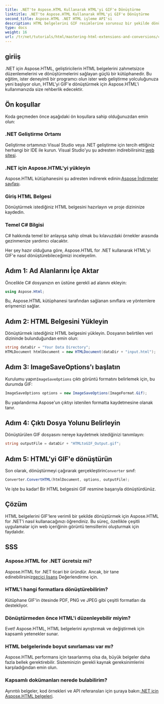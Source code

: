 ```yaml
---
title: .NET'te Aspose.HTML Kullanarak HTML'yi GIF'e Dönüştürme
linktitle: .NET'te Aspose.HTML Kullanarak HTML'yi GIF'e Dönüştürme
second_title: Aspose.HTML .NET HTML işleme API'si
description: HTML belgelerini GIF resimlerine sorunsuz bir şekilde dönüştürmek için Aspose.HTML for .NET'i nasıl kullanacağınızı öğrenin. Bu kapsamlı kılavuz sizi adım adım yönlendirir.
type: docs
weight: 16
url: /tr/net/tutorials/html/mastering-html-extensions-and-conversions/converting-html-to-gif/
---
```

## giriiş

.NET için Aspose.HTML, geliştiricilerin HTML belgelerini zahmetsizce düzenlemelerini ve dönüştürmelerini sağlayan güçlü bir kütüphanedir. Bu eğitim, ister deneyimli bir programcı olun ister web geliştirme yolculuğunuza yeni başlıyor olun, HTML'yi GIF'e dönüştürmek için Aspose.HTML'i kullanmanızda size rehberlik edecektir.

## Ön koşullar

Koda geçmeden önce aşağıdaki ön koşullara sahip olduğunuzdan emin olun:

### .NET Geliştirme Ortamı 

 Geliştirme ortamınızı Visual Studio veya .NET geliştirme için tercih ettiğiniz herhangi bir IDE ile kurun. Visual Studio'yu şu adresten indirebilirsiniz:[web sitesi](https://visualstudio.microsoft.com/downloads/).

### .NET için Aspose.HTML'yi yükleyin

 Aspose.HTML kütüphanesini şu adresten indirerek edinin:[Aspose İndirmeler sayfası](https://releases.aspose.com/html/net/).

### Giriş HTML Belgesi

Dönüştürmek istediğiniz HTML belgesini hazırlayın ve proje dizininize kaydedin.

### Temel C# Bilgisi

C# hakkında temel bir anlayışa sahip olmak bu kılavuzdaki örnekler arasında gezinmenize yardımcı olacaktır.

Her şey hazır olduğuna göre, Aspose.HTML for .NET kullanarak HTML'yi GIF'e nasıl dönüştürebileceğimizi inceleyelim.

## Adım 1: Ad Alanlarını İçe Aktar

Öncelikle C# dosyanızın en üstüne gerekli ad alanını ekleyin:

```csharp
using Aspose.Html;
```

Bu, Aspose.HTML kütüphanesi tarafından sağlanan sınıflara ve yöntemlere erişmenizi sağlar.

## Adım 2: HTML Belgesini Yükleyin

Dönüştürmek istediğiniz HTML belgesini yükleyin. Dosyanın belirtilen veri dizininde bulunduğundan emin olun:

```csharp
string dataDir = "Your Data Directory";
HTMLDocument htmlDocument = new HTMLDocument(dataDir + "input.html");
```

## Adım 3: ImageSaveOptions'ı başlatın

 Kurulumu yapın`ImageSaveOptions` çıktı görüntü formatını belirlemek için, bu durumda GIF:

```csharp
ImageSaveOptions options = new ImageSaveOptions(ImageFormat.Gif);
```

Bu yapılandırma Aspose'un çıktıyı istenilen formatta kaydetmesine olanak tanır.

## Adım 4: Çıktı Dosya Yolunu Belirleyin

Dönüştürülen GIF dosyasını nereye kaydetmek istediğinizi tanımlayın:

```csharp
string outputFile = dataDir + "HTMLtoGIF_Output.gif";
```

## Adım 5: HTML'yi GIF'e dönüştürün

 Son olarak, dönüştürmeyi çağırarak gerçekleştirin`Converter` sınıf:

```csharp
Converter.ConvertHTML(htmlDocument, options, outputFile);
```

Ve işte bu kadar! Bir HTML belgesini GIF resmine başarıyla dönüştürdünüz.

## Çözüm

HTML belgelerini GIF'lere verimli bir şekilde dönüştürmek için Aspose.HTML for .NET'i nasıl kullanacağınızı öğrendiniz. Bu süreç, özellikle çeşitli uygulamalar için web içeriğinin görüntü temsillerini oluşturmak için faydalıdır.

## SSS

### Aspose.HTML for .NET ücretsiz mi?  
 Aspose.HTML for .NET ticari bir üründür. Ancak, bir tane edinebilirsiniz[geçici lisans](https://purchase.conholdate.com/temporary-license/) Değerlendirme için.

### HTML'i hangi formatlara dönüştürebilirim?  
Kütüphane GIF'in ötesinde PDF, PNG ve JPEG gibi çeşitli formatları da destekliyor.

### Dönüştürmeden önce HTML'i düzenleyebilir miyim?  
Evet! Aspose.HTML, HTML belgelerini ayrıştırmak ve değiştirmek için kapsamlı yetenekler sunar.

### HTML belgelerinde boyut sınırlaması var mı?  
Aspose.HTML performans için tasarlanmış olsa da, büyük belgeler daha fazla bellek gerektirebilir. Sisteminizin gerekli kaynak gereksinimlerini karşıladığından emin olun.

### Kapsamlı dokümanları nerede bulabilirim?  
 Ayrıntılı belgeler, kod örnekleri ve API referansları için şuraya bakın:[.NET için Aspose.HTML belgeleri](https://reference.aspose.com/html/net/).